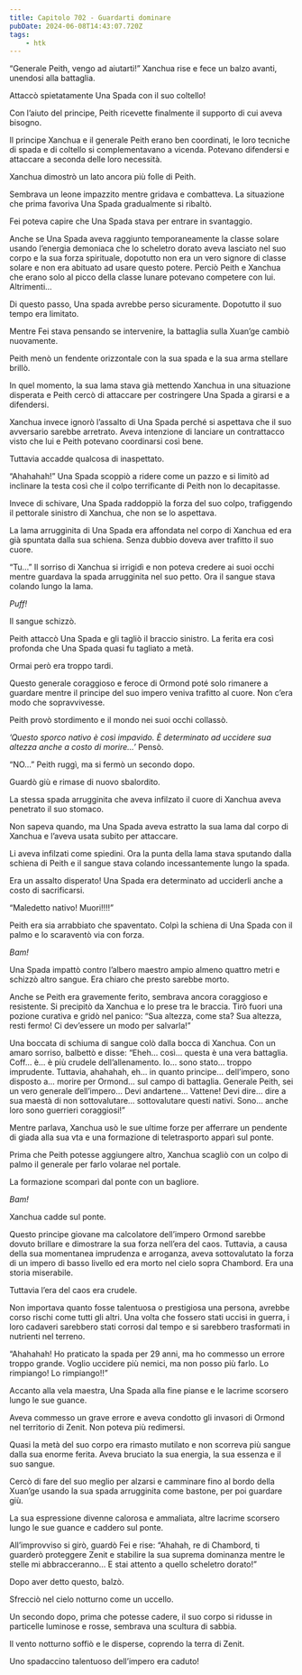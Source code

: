 ```yaml
---
title: Capitolo 702 - Guardarti dominare
pubDate: 2024-06-08T14:43:07.720Z
tags:
    - htk
---
```


“Generale Peith, vengo ad aiutarti!” Xanchua rise e fece un balzo avanti, unendosi alla battaglia.

Attaccò spietatamente Una Spada con il suo coltello!

Con l’aiuto del principe, Peith ricevette finalmente il supporto di cui aveva bisogno.

Il principe Xanchua e il generale Peith erano ben coordinati, le loro tecniche di spada e di coltello si complementavano a vicenda. Potevano difendersi e attaccare a seconda delle loro necessità.

Xanchua dimostrò un lato ancora più folle di Peith.

Sembrava un leone impazzito mentre gridava e combatteva. La situazione che prima favoriva Una Spada gradualmente si ribaltò.

Fei poteva capire che Una Spada stava per entrare in svantaggio.

Anche se Una Spada aveva raggiunto temporaneamente la classe solare usando l’energia demoniaca che lo scheletro dorato aveva lasciato nel suo corpo e la sua forza spirituale, dopotutto non era un vero signore di classe solare e non era abituato ad usare questo potere. Perciò Peith e Xanchua che erano solo al picco della classe lunare potevano competere con lui. Altrimenti…

Di questo passo, Una spada avrebbe perso sicuramente. Dopotutto il suo tempo era limitato.

Mentre Fei stava pensando se intervenire, la battaglia sulla Xuan’ge cambiò nuovamente.

Peith menò un fendente orizzontale con la sua spada e la sua arma stellare brillò.

In quel momento, la sua lama stava già mettendo Xanchua in una situazione disperata e Peith cercò di attaccare per costringere Una Spada a girarsi e a difendersi.

Xanchua invece ignorò l’assalto di Una Spada perché si aspettava che il suo avversario sarebbe arretrato. Aveva intenzione di lanciare un contrattacco visto che lui e Peith potevano coordinarsi così bene.

Tuttavia accadde qualcosa di inaspettato.

“Ahahahah!” Una Spada scoppiò a ridere come un pazzo e si limitò ad inclinare la testa così che il colpo terrificante di Peith non lo decapitasse.

Invece di schivare, Una Spada raddoppiò la forza del suo colpo, trafiggendo il pettorale sinistro di Xanchua, che non se lo aspettava.

La lama arrugginita di Una Spada era affondata nel corpo di Xanchua ed era già spuntata dalla sua schiena. Senza dubbio doveva aver trafitto il suo cuore.

“Tu…” Il sorriso di Xanchua si irrigidì e non poteva credere ai suoi occhi mentre guardava la spada arrugginita nel suo petto. Ora il sangue stava colando lungo la lama.

<em>Puff!</em>

Il sangue schizzò.

Peith attaccò Una Spada e gli tagliò il braccio sinistro. La ferita era così profonda che Una Spada quasi fu tagliato a metà.

Ormai però era troppo tardi.

Questo generale coraggioso e feroce di Ormond poté solo rimanere a guardare mentre il principe del suo impero veniva trafitto al cuore. Non c’era modo che sopravvivesse.

Peith provò stordimento e il mondo nei suoi occhi collassò.

<em>’Questo sporco nativo è così impavido. È determinato ad uccidere sua altezza anche a costo di morire…’</em> Pensò.

“NO…” Peith ruggì, ma si fermò un secondo dopo.

Guardò giù e rimase di nuovo sbalordito.

La stessa spada arrugginita che aveva infilzato il cuore di Xanchua aveva penetrato il suo stomaco.

Non sapeva quando, ma Una Spada aveva estratto la sua lama dal corpo di Xanchua e l’aveva usata subito per attaccare.

Li aveva infilzati come spiedini. Ora la punta della lama stava sputando dalla schiena di Peith e il sangue stava colando incessantemente lungo la spada.

Era un assalto disperato! Una Spada era determinato ad ucciderli anche a costo di sacrificarsi.

“Maledetto nativo! Muori!!!!”

Peith era sia arrabbiato che spaventato. Colpì la schiena di Una Spada con il palmo e lo scaraventò via con forza.

<em>Bam!</em>

Una Spada impattò contro l’albero maestro ampio almeno quattro metri e schizzò altro sangue. Era chiaro che presto sarebbe morto.

Anche se Peith era gravemente ferito, sembrava ancora coraggioso e resistente. Si precipitò da Xanchua e lo prese tra le braccia. Tirò fuori una pozione curativa e gridò nel panico: “Sua altezza, come sta? Sua altezza, resti fermo! Ci dev’essere un modo per salvarla!”

Una boccata di schiuma di sangue colò dalla bocca di Xanchua. Con un amaro sorriso, balbettò e disse: “Eheh… così… questa è una vera battaglia. Coff… è… è più crudele dell’allenamento. Io… sono stato… troppo imprudente. Tuttavia, ahahahah, eh… in quanto principe… dell’impero, sono disposto a… morire per Ormond… sul campo di battaglia. Generale Peith, sei un vero generale dell’impero… Devi andartene… Vattene! Devi dire… dire a sua maestà di non sottovalutare… sottovalutare questi nativi. Sono… anche loro sono guerrieri coraggiosi!”

Mentre parlava, Xanchua usò le sue ultime forze per afferrare un pendente di giada alla sua vta e una formazione di teletrasporto apparì sul ponte.

Prima che Peith potesse aggiungere altro, Xanchua scagliò con un colpo di palmo il generale per farlo volarae nel portale.

La formazione scomparì dal ponte con un bagliore.

<em>Bam!</em>

Xanchua cadde sul ponte.

Questo principe giovane ma calcolatore dell’impero Ormond sarebbe dovuto brillare e dimostrare la sua forza nell’era del caos. Tuttavia, a causa della sua momentanea imprudenza e arroganza, aveva sottovalutato la forza di un impero di basso livello ed era morto nel cielo sopra Chambord. Era una storia miserabile.

Tuttavia l’era del caos era crudele.

Non importava quanto fosse talentuosa o prestigiosa una persona, avrebbe corso rischi come tutti gli altri. Una volta che fossero stati uccisi in guerra, i loro cadaveri sarebbero stati corrosi dal tempo e si sarebbero trasformati in nutrienti nel terreno.

“Ahahahah! Ho praticato la spada per 29 anni, ma ho commesso un errore troppo grande. Voglio uccidere più nemici, ma non posso più farlo. Lo rimpiango! Lo rimpiango!!”

Accanto alla vela maestra, Una Spada alla fine pianse e le lacrime scorsero lungo le sue guance.

Aveva commesso un grave errore e aveva condotto gli invasori di Ormond nel territorio di Zenit. Non poteva più redimersi.

Quasi la metà del suo corpo era rimasto mutilato e non scorreva più sangue dalla sua enorme ferita. Aveva bruciato la sua energia, la sua essenza e il suo sangue.

Cercò di fare del suo meglio per alzarsi e camminare fino al bordo della Xuan’ge usando la sua spada arrugginita come bastone, per poi guardare giù.

La sua espressione divenne calorosa e ammaliata, altre lacrime scorsero lungo le sue guance e caddero sul ponte.

All’improvviso si girò, guardò Fei e rise: “Ahahah, re di Chambord, ti guarderò proteggere Zenit e stabilire la sua suprema dominanza mentre le stelle mi abbracceranno… E stai attento a quello scheletro dorato!”

Dopo aver detto questo, balzò.

Sfrecciò nel cielo notturno come un uccello.

Un secondo dopo, prima che potesse cadere, il suo corpo si ridusse in particelle luminose e rosse, sembrava una scultura di sabbia.

Il vento notturno soffiò e le disperse, coprendo la terra di Zenit.

Uno spadaccino talentuoso dell’impero era caduto!




